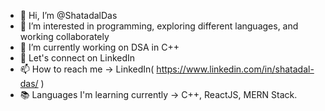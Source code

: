 - 👋 Hi, I’m @ShatadalDas
- 👀 I’m interested in programming, exploring different languages, and working collaborately
- 🌱 I’m currently working on DSA in C++
- 💞️ Let's connect on LinkedIn
- 📫 How to reach me -> LinkedIn( https://www.linkedin.com/in/shatadal-das/ )
- 📚 Languages I'm learning currently -> C++, ReactJS, MERN Stack.

<!---
ShatadalDas/ShatadalDas is a ✨ special ✨ repository because its `README.md` (this file) appears on your GitHub profile.
You can click the Preview link to take a look at your changes.
--->
